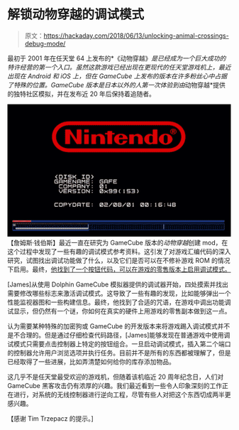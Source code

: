# 解锁动物穿越的调试模式

> 原文：<https://hackaday.com/2018/06/13/unlocking-animal-crossings-debug-mode/>

最初于 2001 年在任天堂 64 上发布的*《动物穿越》*是已经成为一个巨大成功的特许经营的第一个入口。虽然这款游戏已经出现在更现代的任天堂游戏机上，最近出现在 Android 和 iOS 上，但在 GameCube 上发布的版本在许多粉丝心中占据了特殊的位置。GameCube 版本是日本以外的人第一次体验到由*动物穿越*提供的独特社区模拟，并在发布近 20 年后保持着追随者。

[![](img/3f73490bb2544ba64630390e6a045129.png)](https://hackaday.com/wp-content/uploads/2018/06/achack_detail.png) 【詹姆斯·钱伯斯】最近一直在研究为 GameCube 版本的*动物穿越*创建 mod，在这个过程中发现了一些有趣的调试模式参考资料。这引发了对游戏汇编代码的深入研究，试图找出调试功能做了什么，以及它们是否可以在不修补游戏 ROM 的情况下启用。最终，[他找到了一个按钮代码，可以在游戏的零售版本上启用调试模式。](https://jamchamb.github.io/2018/06/09/animal-crossing-developer-mode.html)

[James]从使用 Dolphin GameCube 模拟器提供的调试器开始，四处摸索并找出需要修改哪些标志来激活调试模式。这导致了一些有趣的发现，比如能够弹出一个性能监视器图和一些构建信息。最终，他找到了合适的咒语，在游戏中调出功能调试显示，但仍然有一个谜，你如何在真实的硬件上用游戏的零售副本做到这一点。

认为需要某种特殊的加密狗或 GameCube 的开发版本来将游戏踢入调试模式并不是不合理的。但是通过仔细检查代码路径，[James]能够发现在普通游戏中使用调试模式只需要点击控制器上特定的按钮组合。一旦启动调试模式，插入第二个端口的控制器允许用户浏览选项并执行任务。目前并不是所有的东西都被理解了，但是已经取得了一些进展，比如弄清楚如何给你的库存添加物品。

这几乎不是任天堂最受欢迎的游戏机，但随着该机临近 20 周年纪念日，人们对 GameCube 黑客攻击仍有浓厚的兴趣。我们最近看到一些令人印象深刻的工作正在进行，对系统的无线控制器进行逆向工程，尽管有些人对把这个东西切成两半更感兴趣。

【感谢 Tim Trzepacz 的提示。]